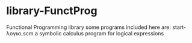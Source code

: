 # library-FunctProg
Functional Programming library
some programs included here are:
start-λογικι.scm a symbolic calculus program for logical expressions
